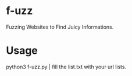 # f-uzz
Fuzzing Websites to Find Juicy Informations.
# Usage
python3 f-uzz.py | fill the list.txt with your url lists.
